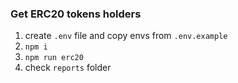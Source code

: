 ### Get ERC20 tokens holders
1) create `.env` file and copy envs from `.env.example`
2) `npm i`
3) `npm run erc20`
4) check `reports` folder
